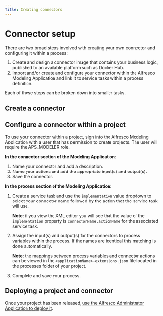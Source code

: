 ```yaml
---
Title: Creating connectors
---
```


# Connector setup
There are two broad steps involved with creating your own connector and configuring it within a process:

1. Create and design a connector image that contains your business logic, published to an available platform such as Docker Hub. 
2. Import and/or create and configure your connector within the Alfresco Modeling Application and link it to service tasks within a process definition. 

Each of these steps can be broken down into smaller tasks. 

## Create a connector


## Configure a connector within a project
To use your connector within a project, sign into the Alfresco Modeling Application with a user that has permission to create projects. The user will require the APS_MODELER role. 

**In the connector section of the Modeling Application**: 

1. Name your connector and add a description.
2. Name your actions and add the appropriate input(s) and output(s).
3. Save the connector.

**In the process section of the Modeling Application**:

1. Create a service task and use the `implementation` value dropdown to select your connector name followed by the action that the service task will use.

	**Note**: if you view the XML editor you will see that the value of the `implementation` 	property is `connectorName.actionName` for the associated service task.

2. Assign the input(s) and output(s) for the connectors to process variables within the process. If the names are identical this matching is done automatically. 

	**Note**: the mappings between process variables and connector actions can be viewed in 	the `<applicationName>-extensions.json` file located in the processes folder of your 	project.

3. Complete and save your process. 

## Deploying a project and connector
Once your project has been released, [use the Alfresco Administrator Application to deploy it](../../administrator/admin-deploy.md).